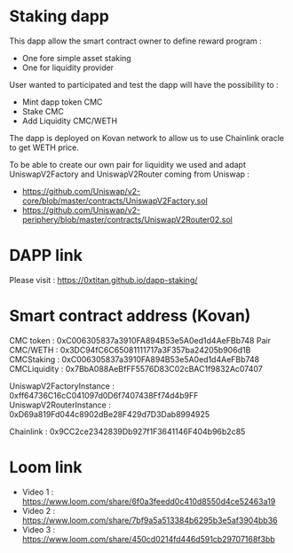 # Staking dapp

This dapp allow the smart contract owner to define reward program :
 - One fore simple asset staking
 - One for liquidity provider

User wanted to participated and test the dapp will have the possibility to :
 - Mint dapp token CMC
 - Stake CMC
 - Add Liquidity CMC/WETH

The dapp is deployed on Kovan network to allow us to use Chainlink oracle to get WETH price.

To be able to create our own pair for liquidity we used and adapt UniswapV2Factory and UniswapV2Router coming from Uniswap :
 - https://github.com/Uniswap/v2-core/blob/master/contracts/UniswapV2Factory.sol 
 - https://github.com/Uniswap/v2-periphery/blob/master/contracts/UniswapV2Router02.sol

# DAPP link

Please visit : https://0xtitan.github.io/dapp-staking/

# Smart contract address (Kovan)

CMC token : 0xC006305837a3910FA894B53e5A0ed1d4AeFBb748
Pair CMC/WETH : 0x3DC94fC6C65081111717a3F357ba24205b906d1B
CMCStaking : 0xC006305837a3910FA894B53e5A0ed1d4AeFBb748
CMCLiquidity : 0x7BbA088AeBfFF5576D83C02cBAC1f9832Ac07407 

UniswapV2FactoryInstance : 0xff64736C16cC041097d0D6f7407438Ff74d4b9FF
UniswapV2RouterInstance : 0xD69a819Fd044c8902dBe28F429d7D3Dab8994925

Chainlink : 0x9CC2ce2342839Db927f1F3641146F404b96b2c85

# Loom link

- Video 1 : https://www.loom.com/share/6f0a3feedd0c410d8550d4ce52463a19
- Video 2 : https://www.loom.com/share/7bf9a5a513384b6295b3e5af3904bb36
- Video 3 : https://www.loom.com/share/450cd0214fd446d591cb29707168f3bb


